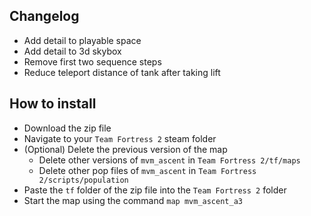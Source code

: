 ## Changelog

- Add detail to playable space
- Add detail to 3d skybox
- Remove first two sequence steps
- Reduce teleport distance of tank after taking lift

## How to install

- Download the zip file
- Navigate to your `Team Fortress 2` steam folder
- (Optional) Delete the previous version of the map
  - Delete other versions of `mvm_ascent` in `Team Fortress 2/tf/maps`
  - Delete other pop files of `mvm_ascent` in `Team Fortress 2/scripts/population`
- Paste the `tf` folder of the zip file into the `Team Fortress 2` folder
- Start the map using the command `map mvm_ascent_a3`
